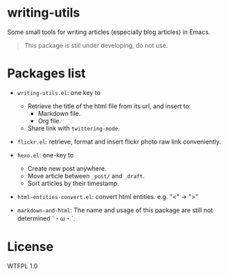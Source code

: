 # writing-utils
Some small tools for writing articles (especially blog articles) in Emacs.
> This package is still under developing, do not use.

# Packages list
- `writing-utils.el`: one key to
    - Retrieve the title of the html file from its url, and insert to:
        - Markdown file.
        - Org file.
    - Share link with `twittering-mode`.

- `flickr.el`: retrieve, format and insert flickr photo raw link conveniently.

- `hexo.el`: one-key to
    - Create new post anywhere.
    - Move article between `_post/` and `_draft`. 
    - Sort articles by their timestamp.

- `html-entities-convert.el`: convert html entities. e.g. "&lt;" → ">"

- `markdown-and-html`: The name and usage of this package are still not determined ˊ・ω・ˋ.

# License
WTFPL 1.0
